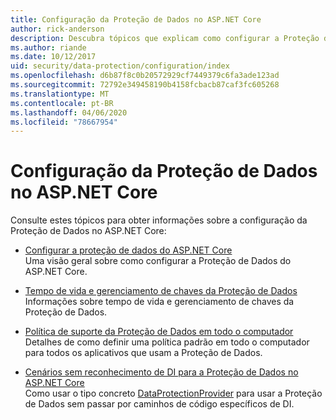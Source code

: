 ```yaml
---
title: Configuração da Proteção de Dados no ASP.NET Core
author: rick-anderson
description: Descubra tópicos que explicam como configurar a Proteção de Dados no ASP.NET Core.
ms.author: riande
ms.date: 10/12/2017
uid: security/data-protection/configuration/index
ms.openlocfilehash: d6b87f8c0b20572929cf7449379c6fa3ade123ad
ms.sourcegitcommit: 72792e349458190b4158fcbacb87caf3fc605268
ms.translationtype: MT
ms.contentlocale: pt-BR
ms.lasthandoff: 04/06/2020
ms.locfileid: "78667954"
---
```

# <a name="data-protection-configuration-in-aspnet-core"></a>Configuração da Proteção de Dados no ASP.NET Core

Consulte estes tópicos para obter informações sobre a configuração da Proteção de Dados no ASP.NET Core:

* [Configurar a proteção de dados do ASP.NET Core](xref:security/data-protection/configuration/overview)  
  Uma visão geral sobre como configurar a Proteção de Dados do ASP.NET Core.

* [Tempo de vida e gerenciamento de chaves da Proteção de Dados](xref:security/data-protection/configuration/default-settings)  
  Informações sobre tempo de vida e gerenciamento de chaves da Proteção de Dados.

* [Política de suporte da Proteção de Dados em todo o computador](xref:security/data-protection/configuration/machine-wide-policy)  
  Detalhes de como definir uma política padrão em todo o computador para todos os aplicativos que usam a Proteção de Dados.

* [Cenários sem reconhecimento de DI para a Proteção de Dados no ASP.NET Core](xref:security/data-protection/configuration/non-di-scenarios)  
  Como usar o tipo concreto [DataProtectionProvider](/dotnet/api/Microsoft.AspNetCore.DataProtection.DataProtectionProvider) para usar a Proteção de Dados sem passar por caminhos de código específicos de DI.
